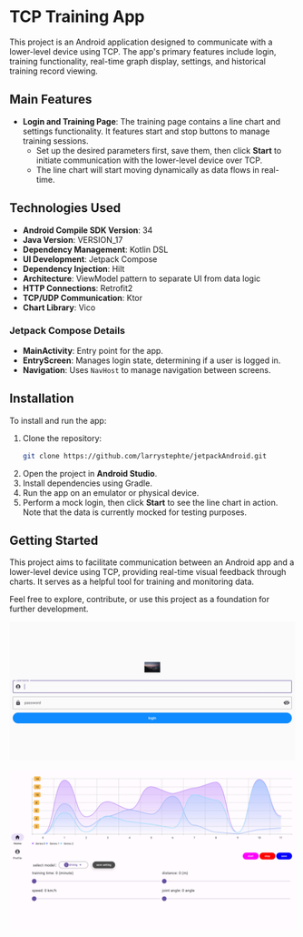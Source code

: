 # TCP Training App

This project is an Android application designed to communicate with a lower-level device using TCP. The app's primary features include login, training functionality, real-time graph display, settings, and historical training record viewing.

## Main Features

- **Login and Training Page**: The training page contains a line chart and settings functionality. It features start and stop buttons to manage training sessions.
  - Set up the desired parameters first, save them, then click **Start** to initiate communication with the lower-level device over TCP.
  - The line chart will start moving dynamically as data flows in real-time.

## Technologies Used

- **Android Compile SDK Version**: 34
- **Java Version**: VERSION_17
- **Dependency Management**: Kotlin DSL
- **UI Development**: Jetpack Compose
- **Dependency Injection**: Hilt
- **Architecture**: ViewModel pattern to separate UI from data logic
- **HTTP Connections**: Retrofit2
- **TCP/UDP Communication**: Ktor
- **Chart Library**: Vico

### Jetpack Compose Details

- **MainActivity**: Entry point for the app.
- **EntryScreen**: Manages login state, determining if a user is logged in.
- **Navigation**: Uses `NavHost` to manage navigation between screens.

## Installation

To install and run the app:

1. Clone the repository:
   ```bash
   git clone https://github.com/larrystephte/jetpackAndroid.git
   ```
2. Open the project in **Android Studio**.
3. Install dependencies using Gradle.
4. Run the app on an emulator or physical device.
5. Perform a mock login, then click **Start** to see the line chart in action. Note that the data is currently mocked for testing purposes.

## Getting Started

This project aims to facilitate communication between an Android app and a lower-level device using TCP, providing real-time visual feedback through charts. It serves as a helpful tool for training and monitoring data.

Feel free to explore, contribute, or use this project as a foundation for further development.

![login](https://github.com/larrystephte/jetpackAndroid/blob/master/login.png)

![home](https://github.com/larrystephte/jetpackAndroid/blob/master/home.png)